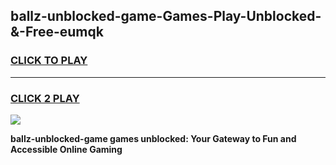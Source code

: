 
## ballz-unblocked-game-Games-Play-Unblocked-&-Free-eumqk
<h3>
<a href="https://premium76.site?title=ballz-unblocked-game&ref=24A">CLICK TO PLAY</a></h3>
<hr>

<h3>
<a href="https://premium76.site?title=ballz-unblocked-game&ref=24A">CLICK 2 PLAY</a>
  
</h3>

<a href="https://premium76.site?title=ballz-unblocked-game&ref=24A"><img src="https://clearcache.store/games.png"></a>


**ballz-unblocked-game games unblocked: Your Gateway to Fun and Accessible Online Gaming**
